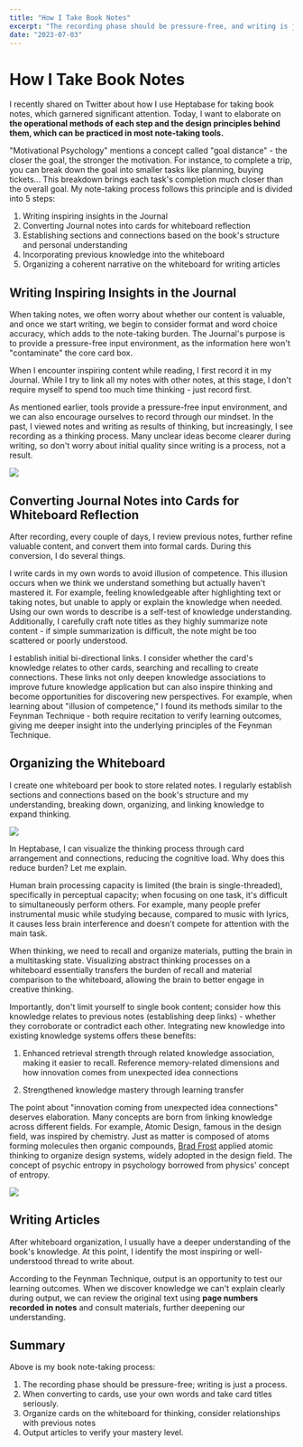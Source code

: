 ```yaml
---
title: "How I Take Book Notes"
excerpt: "The recording phase should be pressure-free, and writing is just a process. When converting notes to cards, use your own words and take card titles seriously. Organize cards on the whiteboard for thinking, consider how this knowledge connects with previous notes..."
date: "2023-07-03"
---
```


# How I Take Book Notes

I recently shared on Twitter about how I use Heptabase for taking book notes, which garnered significant attention. Today, I want to elaborate on **the operational methods of each step and the design principles behind them, which can be practiced in most note-taking tools.**

"Motivational Psychology" mentions a concept called "goal distance" - the closer the goal, the stronger the motivation. For instance, to complete a trip, you can break down the goal into smaller tasks like planning, buying tickets... This breakdown brings each task's completion much closer than the overall goal. My note-taking process follows this principle and is divided into 5 steps:

1. Writing inspiring insights in the Journal
2. Converting Journal notes into cards for whiteboard reflection
3. Establishing sections and connections based on the book's structure and personal understanding
4. Incorporating previous knowledge into the whiteboard
5. Organizing a coherent narrative on the whiteboard for writing articles

## Writing Inspiring Insights in the Journal

When taking notes, we often worry about whether our content is valuable, and once we start writing, we begin to consider format and word choice accuracy, which adds to the note-taking burden. The Journal's purpose is to provide a pressure-free input environment, as the information here won't "contaminate" the core card box.

When I encounter inspiring content while reading, I first record it in my Journal. While I try to link all my notes with other notes, at this stage, I don't require myself to spend too much time thinking - just record first.

As mentioned earlier, tools provide a pressure-free input environment, and we can also encourage ourselves to record through our mindset. In the past, I viewed notes and writing as results of thinking, but increasingly, I see recording as a thinking process. Many unclear ideas become clearer during writing, so don't worry about initial quality since writing is a process, not a result.

![](https://jiangzilong-image.oss-cn-beijing.aliyuncs.com/uPic/4U3AS820230703161547.jpg)

## Converting Journal Notes into Cards for Whiteboard Reflection

After recording, every couple of days, I review previous notes, further refine valuable content, and convert them into formal cards. During this conversion, I do several things.

I write cards in my own words to avoid illusion of competence. This illusion occurs when we think we understand something but actually haven't mastered it. For example, feeling knowledgeable after highlighting text or taking notes, but unable to apply or explain the knowledge when needed. Using our own words to describe is a self-test of knowledge understanding. Additionally, I carefully craft note titles as they highly summarize note content - if simple summarization is difficult, the note might be too scattered or poorly understood.

I establish initial bi-directional links. I consider whether the card's knowledge relates to other cards, searching and recalling to create connections. These links not only deepen knowledge associations to improve future knowledge application but can also inspire thinking and become opportunities for discovering new perspectives. For example, when learning about "illusion of competence," I found its methods similar to the Feynman Technique - both require recitation to verify learning outcomes, giving me deeper insight into the underlying principles of the Feynman Technique.

## Organizing the Whiteboard

I create one whiteboard per book to store related notes. I regularly establish sections and connections based on the book's structure and my understanding, breaking down, organizing, and linking knowledge to expand thinking.

![](https://jiangzilong-image.oss-cn-beijing.aliyuncs.com/uPic/CleanShot2023-07-0416.42.39@2x20230704164256.png)

In Heptabase, I can visualize the thinking process through card arrangement and connections, reducing the cognitive load. Why does this reduce burden? Let me explain.

Human brain processing capacity is limited (the brain is single-threaded), specifically in perceptual capacity; when focusing on one task, it's difficult to simultaneously perform others. For example, many people prefer instrumental music while studying because, compared to music with lyrics, it causes less brain interference and doesn't compete for attention with the main task.

When thinking, we need to recall and organize materials, putting the brain in a multitasking state. Visualizing abstract thinking processes on a whiteboard essentially transfers the burden of recall and material comparison to the whiteboard, allowing the brain to better engage in creative thinking.

Importantly, don't limit yourself to single book content; consider how this knowledge relates to previous notes (establishing deep links) - whether they corroborate or contradict each other. Integrating new knowledge into existing knowledge systems offers these benefits:

1. Enhanced retrieval strength through related knowledge association, making it easier to recall. Reference memory-related dimensions and how innovation comes from unexpected idea connections

2. Strengthened knowledge mastery through learning transfer

The point about "innovation coming from unexpected idea connections" deserves elaboration. Many concepts are born from linking knowledge across different fields. For example, Atomic Design, famous in the design field, was inspired by chemistry. Just as matter is composed of atoms forming molecules then organic compounds, [Brad Frost](http://bradfrost.com/) applied atomic thinking to organize design systems, widely adopted in the design field. The concept of psychic entropy in psychology borrowed from physics' concept of entropy.

![](https://jiangzilong-image.oss-cn-beijing.aliyuncs.com/uPic/7uLp0J20230704180852.jpg)

## Writing Articles

After whiteboard organization, I usually have a deeper understanding of the book's knowledge. At this point, I identify the most inspiring or well-understood thread to write about.

According to the Feynman Technique, output is an opportunity to test our learning outcomes. When we discover knowledge we can't explain clearly during output, we can review the original text using **page numbers recorded in notes** and consult materials, further deepening our understanding.

## Summary

Above is my book note-taking process:

1. The recording phase should be pressure-free; writing is just a process.
2. When converting to cards, use your own words and take card titles seriously.
3. Organize cards on the whiteboard for thinking, consider relationships with previous notes
4. Output articles to verify your mastery level.